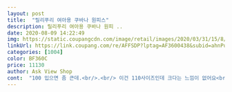 ```yaml
---
layout: post 
title:  "릴리푸리 여아용 쿠바나 원피스" 
description: 릴리푸리 여아용 쿠바나 원피 ..
date: 2020-08-09 14:22:49 
img: https://static.coupangcdn.com/image/retail/images/2020/03/31/15/8/f0d2b29a-6709-4827-92fb-2d8f51307f99.jpg 
linkUrl: https://link.coupang.com/re/AFFSDP?lptag=AF3600438&subid=ahnPublicAsk&pageKey=1419363259&itemId=2457084918&vendorItemId=70450619506&traceid=V0-113-5a51a30644b72976 
categories: [1004] 
color: BF360C 
price: 11130 
author: Ask View Shop 
cont:  "100 입으면 좀 큰데.<br/>.<br/> 이건 110사이즈인데 크다는 느낌이 없어요<br/>7세 여아 140사이즈 이쁘게 잘 맞네요<br/>건조기 돌렸는데 줄어들지 않고 좋아요<br/>근데 마감이 좀... <br/>... <br/>.<br/> 그라고 제가 살 때보다 4천원이나 내렸네요 ㅠ<br/>근데 여름에 입히면 땀차는 소재라 약간 덜 더운날만 입혀요<br/>디자인,색상은 아주 이뻐요!<br/>소매부분도 레이스라 여리여리 너무 이쁩니다!<br/>아이가 좋아하니 만족합니다<br/>아이한테 입히니 너무 이쁩니다 ㅎㅎ<br/>아주 더운 한여름엔 더운 재질 같긴 하지만<br/>예쁘고 애가 좋아해요.<br/> 재질이 촤르륵 소재고요.<br/><br/>이 원피스 덕분에 딸래미한테 애교한가득 받았네요ㅎㅎ<br/>" 
---
```

